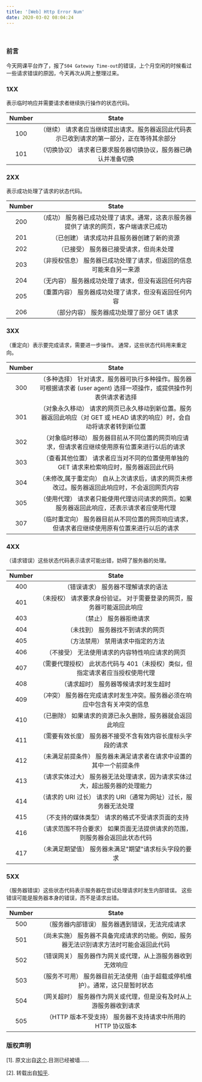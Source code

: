 ```yaml
---
title: '[Web] Http Error Num'
date: 2020-03-02 08:04:24
---
```




<br/>

### 前言

今天网课平台炸了，报了`504 Gateway Time-out`的错误，上个月空闲的时候看过一些请求错误的原因，今天再次从网上整理过来。

### 1XX

表示临时响应并需要请求者继续执行操作的状态代码。

| Number | State |
| :------: | :-----: |
|    100    |  （继续） 请求者应当继续提出请求。服务器返回此代码表示已收到请求的第一部分，正在等待其余部分     |
|101|（切换协议） 请求者已要求服务器切换协议，服务器已确认并准备切换|

### 2XX

表示成功处理了请求的状态代码。

| Number | State |
| :------: | :-----: |
|    200    | （成功） 服务器已成功处理了请求。通常，这表示服务器提供了请求的网页，客户端请求已成功 |
|    201    |   （已创建） 请求成功并且服务器创建了新的资源    |
|   202     |    （已接受） 服务器已接受请求，但尚未处理   |
|    203    |   （非授权信息） 服务器已成功处理了请求，但返回的信息可能来自另一来源    |
|   204     |   （无内容） 服务器成功处理了请求，但没有返回任何内容    |
|    205    |   （重置内容） 服务器成功处理了请求，但没有返回任何内容    |
|    206    |   （部分内容） 服务器成功处理了部分 GET 请求    |


### 3XX

（重定向）表示要完成请求，需要进一步操作。 通常，这些状态代码用来重定向。

| Number | State |
| :------: | :-----: |
|   300     |    （多种选择） 针对请求，服务器可执行多种操作。服务器可根据请求者 (user agent) 选择一项操作，或提供操作列表供请求者选择   |
|   301     |   （对象永久移动） 请求的网页已永久移动到新位置。服务器返回此响应（对 GET 或 HEAD 请求的响应）时，会自动将请求者转到新位置  |
|    302    |   （对象临时移动） 服务器目前从不同位置的网页响应请求，但请求者应继续使用原有位置来进行以后的请求  |
|    303    |   （查看其他位置） 请求者应当对不同的位置使用单独的 GET 请求来检索响应时，服务器返回此代码    |
|    304    |   （未修改,属于重定向） 自从上次请求后，请求的网页未修改过。服务器返回此响应时，不会返回网页内容   |
|   305     |   （使用代理） 请求者只能使用代理访问请求的网页。如果服务器返回此响应，还表示请求者应使用代理    |
|    307    |    （临时重定向） 服务器目前从不同位置的网页响应请求，但请求者应继续使用原有位置来进行以后的请求   |

### 4XX
（请求错误）这些状态代码表示请求可能出错，妨碍了服务器的处理。

| Number | State |
| :------: | :-----: |
|   400     |    （错误请求） 服务器不理解请求的语法   |
|    401    |   （未授权） 请求要求身份验证。 对于需要登录的网页，服务器可能返回此响应    |
|    403    |   （禁止） 服务器拒绝请求    |
|   404     |    （未找到） 服务器找不到请求的网页   |
|    405    |   （方法禁用） 禁用请求中指定的方法    |
|    406    |    （不接受） 无法使用请求的内容特性响应请求的网页   |
|    407    |   （需要代理授权） 此状态代码与 401（未授权）类似，但指定请求者应当授权使用代理    |
|    408    |   （请求超时） 服务器等候请求时发生超时    |
|    409    |   （冲突） 服务器在完成请求时发生冲突。服务器必须在响应中包含有关冲突的信息    |
|    410    |   （已删除） 如果请求的资源已永久删除，服务器就会返回此响应    |
|    411    |    （需要有效长度） 服务器不接受不含有效内容长度标头字段的请求   |
|   412     |   （未满足前提条件） 服务器未满足请求者在请求中设置的其中一个前提条件    |
|    413    |   （请求实体过大） 服务器无法处理请求，因为请求实体过大，超出服务器的处理能力    |
|    414    |  （请求的 URI 过长） 请求的 URI（通常为网址）过长，服务器无法处理     |
|   415     |  （不支持的媒体类型） 请求的格式不受请求页面的支持     |
|    416    |   （请求范围不符合要求） 如果页面无法提供请求的范围，则服务器会返回此状态代码    |
|    417    |   （未满足期望值） 服务器未满足"期望"请求标头字段的要求    |

### 5XX
（服务器错误）这些状态代码表示服务器在尝试处理请求时发生内部错误。 这些错误可能是服务器本身的错误，而不是请求出错。


| Number | State |
| :------: | :-----: |
|    500    |   （服务器内部错误） 服务器遇到错误，无法完成请求    |
|    501    |   （尚未实施） 服务器不具备完成请求的功能。例如，服务器无法识别请求方法时可能会返回此代码    |
|    502    |   （错误网关） 服务器作为网关或代理，从上游服务器收到无效响应    |
|    503    |   （服务不可用） 服务器目前无法使用（由于超载或停机维护）。通常，这只是暂时状态    |
|    504    |   （网关超时） 服务器作为网关或代理，但是没有及时从上游服务器收到请求    |
|    505    |    （HTTP 版本不受支持） 服务器不支持请求中所用的 HTTP 协议版本   |


### 版权声明
[1]. 原文出自[这个](http://www.seorv.com/bbs/forum.php?mod=viewthread&tid=4929&archiver=1).目测已经被墙……

[2]. 转载出自[知乎](https://zhuanlan.zhihu.com/p/31674574).